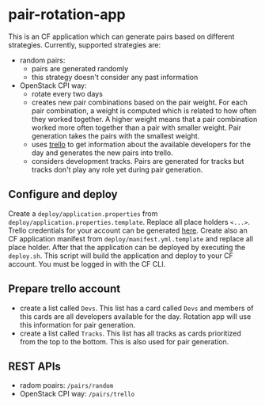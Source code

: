 # pair-rotation-app

This is an CF application which can generate pairs based on different strategies. Currently, supported strategies are:
- random pairs: 
  - pairs are generated randomly
  - this strategy doesn't consider any past information 
- OpenStack CPI way: 
  - rotate every two days 
  - creates new pair combinations based on the pair weight. For each pair combination, a weight is computed which is related to how often they worked together. A higher weight means that a pair combination worked more often together than a pair with smaller weight. Pair generation takes the pairs with the smallest weight.
  - uses [trello](http://trello.com) to get information about the available developers for the day and generates the new pairs into trello. 
  - considers development tracks. Pairs are generated for tracks but tracks don't play any role yet during pair generation.
   
## Configure and deploy
Create a `deploy/application.properties` from `deploy/application.properties.template`. Replace all place holders `<...>`. Trello credentials for your account can be generated [here](https://developers.trello.com/get-started/start-building#authenticate). Create also an CF application manifest from `deploy/manifest.yml.template` and replace all place holder. After that the application can be deployed by executing the `deploy.sh`. This script will build the application and deploy to your CF account. You must be logged in with the CF CLI.

## Prepare trello account
* create a list called `Devs`. This list has a card called `Devs` and members of this cards are all developers available for the day. Rotation app will use this information for pair generation.
* create a list called `Tracks`. This list has all tracks as cards prioritized from the top to the bottom. This is also used for pair generation.

## REST APIs
- radom poairs: `/pairs/random`
- OpenStack CPI way: `/pairs/trello`

